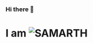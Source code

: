 ### Hi there 👋
# I am ![SAMARTH](https://www.google.com/search?ei=CIA_X8qqO8nTz7sPj6q92AU&q=samarth+meaning&oq=samarth+meaning&gs_lcp=CgZwc3ktYWIQAzIKCAAQkQIQRhD5ATIFCAAQkQIyAggAMgIIADICCAAyAggAMgIIADICCAAyAggAMgIIADoCCC5QjTlYmkZg6UhoAXAAeACAAccBiAH4C5IBAzAuOZgBAKABAaoBB2d3cy13aXrAAQE&sclient=psy-ab&ved=0ahUKEwjKzqP76qvrAhXJ6XMBHQ9VD1sQ4dUDCAw&uact=5)
